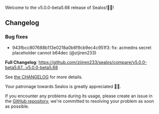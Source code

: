 Welcome to the v5.0.0-beta5.68 release of Sealos!🎉🎉!



## Changelog
### Bug fixes
* 943fbcc807688b113e0218a0b6f9cb9ec4c951f3: fix: acmedns secret placeholder cannot b64dec (@zijiren233)

**Full Changelog**: https://github.com/zijiren233/sealos/compare/v5.0.0-beta5.67...v5.0.0-beta5.68

See [the CHANGELOG](https://github.com/zijiren233/sealos/blob/main/CHANGELOG/CHANGELOG.md) for more details.

Your patronage towards Sealos is greatly appreciated 🎉🎉.

If you encounter any problems during its usage, please create an issue in the [GitHub repository](https://github.com/zijiren233/sealos), we're committed to resolving your problem as soon as possible.
